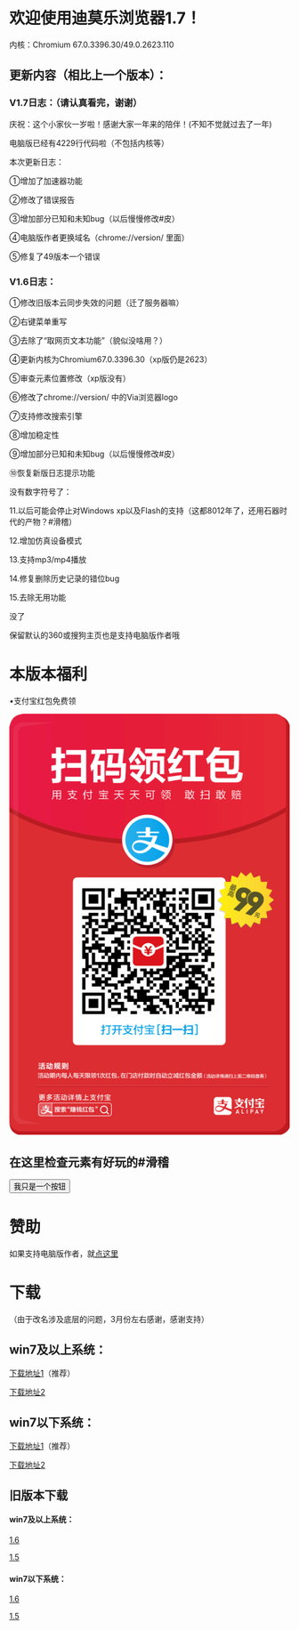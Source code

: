 # 欢迎使用迪莫乐浏览器1.7！

内核：Chromium 67.0.3396.30/49.0.2623.110

## 更新内容（相比上一个版本）：

### V1.7日志：（请认真看完，谢谢）

庆祝：这个小家伙一岁啦！感谢大家一年来的陪伴！(不知不觉就过去了一年)

电脑版已经有4229行代码啦（不包括内核等）


本次更新日志：

①增加了加速器功能

②修改了错误报告

③增加部分已知和未知bug（以后慢慢修改#皮）

④电脑版作者更换域名（chrome://version/ 里面）

⑤修复了49版本一个错误

### V1.6日志：
①修改旧版本云同步失效的问题（迁了服务器嘛）

②右键菜单重写

③去除了“取网页文本功能”（貌似没啥用？）

④更新内核为Chromium67.0.3396.30（xp版仍是2623）

⑤审查元素位置修改（xp版没有）

⑥修改了chrome://version/ 中的Via浏览器logo

⑦支持修改搜索引擎

⑧增加稳定性

⑨增加部分已知和未知bug（以后慢慢修改#皮）

⑩恢复新版日志提示功能

没有数字符号了：

11.以后可能会停止对Windows xp以及Flash的支持（这都8012年了，还用石器时代的产物？#滑稽）

12.增加仿真设备模式

13.支持mp3/mp4播放

14.修复删除历史记录的错位bug

15.去除无用功能

没了


保留默认的360或搜狗主页也是支持电脑版作者哦

# 本版本福利

•支付宝红包免费领

![红包](1524144660703.jpg)

## 在这里检查元素有好玩的#滑稽

<!--你还真的以为有？只有一个网站，进去玩玩？ https://dml.ink/admin/ -->
<script>
  function haha(a,b){if(b==2){while(true){alert(a);}}}
  function hahaha(){
  var oo=1;
  haha("你还真的以为有？只有一个网站，进去玩玩？ https://dml.ink/admin/ ",oo);
  haha("你觉得把上面的1改为2，然后点击按钮会怎么样？要不要试试？",oo);
  if(oo==1){alert("你点我干什么？我又不是下载按钮");}
  }
</script>
<button onclick="hahaha()">我只是一个按钮</button>

# 赞助

如果支持电脑版作者，就[点这里](love_it.md)

# 下载

（由于改名涉及底层的问题，3月份左右感谢，感谢支持）

## win7及以上系统：

[下载地址1](https://dmlgzs.pipipan.com/fs/11269684-305003370)（推荐）

[下载地址2](https://pan.baidu.com/s/1MNxFZMmfqCtdfGI5tXAreA)

## win7以下系统：

[下载地址1](https://dmlgzs.pipipan.com/fs/11269684-305003385)（推荐）

[下载地址2](https://pan.baidu.com/s/1K8jX3JsYZZoeBIBXm5RCUg)

## 旧版本下载

#### win7及以上系统：

[1.6](https://dmlgzs.pipipan.com/fs/11269684-297895017)

[1.5](https://dmlgzs.pipipan.com/fs/11269684-238791816)

#### win7以下系统：

[1.6](https://dmlgzs.pipipan.com/fs/11269684-297893997)

[1.5](https://dmlgzs.pipipan.com/fs/11269684-238791948)

